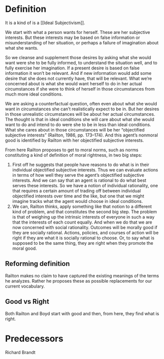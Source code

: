 # Definition

It is a kind of is a [[Ideal Subjectivism]]. 

We start with what a person wants for herself. These are her subjective interests. But these interests may be based on false information or misunderstanding of her situation, or perhaps a failure of imagination  about what she wants. 

So we cleanse and supplement those desires by asking  what she would want were she to be fully informed, to understand the situation well, and to fully exercise her imagination. If a present desire is based  on false information it won’t be relevant. And if new information would  add some desire that she does not currently have, that will be relevant. What we’re concerned about is what she would want herself to do in her actual  circumstances if she were to think of herself in those circumstances from  much more ideal conditions. 

We are asking a counterfactual question, often  even about what she would want in circumstances she can’t realistically  expect to be in. But her desires in those unrealistic circumstances will be  about her actual circumstances. The thought is that in ideal conditions she  will care about what she would want to do and intend to do were she to be in less than ideal conditions. What she cares about in those circumstances  will be her “objectified subjective interests” (Railton, 1986, pp. 173–174).  And this agent’s nonmoral good is identified by Railton with her objectified  subjective interests. 

From here Railton proposes to get to moral norms, such as norms constituting a kind of definition of moral rightness, in two big steps:
1. First off he suggests that people have reasons to do what is in their individual objectified subjective interests. Thus we can evaluate actions in terms of how well  they serve the agent’s objectified subjective interests. And we can say that  an agent is rational to do what best serves these interests. So we have a  notion of individual rationality, one that requires a certain amount of trading off between individual objectified interests over time and the like, but  one that we might imagine tracks what the agent would choose in ideal  conditions. 
2. We can, Railton thinks, apply something like that notion to a  different kind of problem, and that constitutes the second big step. The  problem is that of weighing up the intrinsic interests of everyone in such a  way that the interests of each count equally. And when we do that we are  now concerned with social rationality. Outcomes will be morally good if  they are socially rational. Actions, policies, and courses of action will be  right if they are what it is socially rational to choose. Or, to say what is  supposed to be the same thing, they are right when they promote the moral  good.

## Reforming definition

Railton makes no claim  to have captured the existing meanings of the terms he analyzes. Rather he  proposes these as possible replacements for our current vocabulary.

## Good vs Right

Both Railton and Boyd start with good and then, from here, they find what is right.

# Predecessors

Richard Brandt